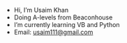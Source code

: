 - Hi, I’m Usaim Khan
- Doing A-levels from Beaconhouse
- I’m currently learning VB and Python
- Email: usaim111@gmail.com

<!---
Usaim-Khan/Usaim-Khan is a ✨ special ✨ repository because its `README.md` (this file) appears on your GitHub profile.
You can click the Preview link to take a look at your changes.
--->
